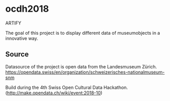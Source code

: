 # ocdh2018

ARTIFY

The goal of this project is to display different data of museumobjects in a innovative way. 

Source
---
Datasource of the project is open data from the Landesmuseum Zürich. 
https://opendata.swiss/en/organization/schweizerisches-nationalmuseum-snm


Build during the 4th Swiss Open Cultural Data Hackathon. (http://make.opendata.ch/wiki/event:2018-10)

